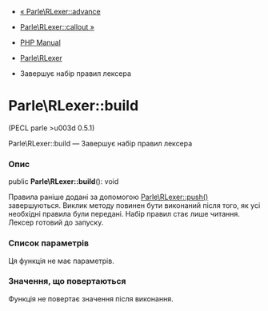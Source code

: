 - [« Parle\RLexer::advance](parle-rlexer.advance.md)
- [Parle\RLexer::callout »](parle-rlexer.callout.md)

- [PHP Manual](index.md)
- [Parle\RLexer](class.parle-rlexer.md)
- Завершує набір правил лексера

# Parle\RLexer::build

(PECL parle \>u003d 0.5.1)

Parle\RLexer::build — Завершує набір правил лексера

### Опис

public **Parle\RLexer::build**(): void

Правила раніше додані за допомогою
[Parle\RLexer::push()](parle-rlexer.push.md) завершуються. Виклик
методу повинен бути виконаний після того, як усі необхідні правила були
передані. Набір правил стає лише читання. Лексер готовий до
запуску.

### Список параметрів

Ця функція не має параметрів.

### Значення, що повертаються

Функція не повертає значення після виконання.
